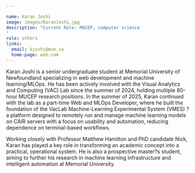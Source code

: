 ```yaml
---

name: Karan Joshi
image: images/KaranJoshi.jpg
description: "Current Role: MUCEP, computer science
"
role: others
links:
  email: kjoshi@mun.ca
  home-page: web.com
---
```


Karan Joshi is a senior undergraduate student at Memorial University of Newfoundland specializing in web development and machine learning/MLOps. He has been actively involved with the Visual Analytics and Computing (VAC) Lab since the summer of 2024, holding multiple 80-hour MUCEP research positions. In the summer of 2025, Karan continued with the lab as a part-time Web and MLOps Developer, where he built the foundation of the VacLab Machine-Learning Experimental System (VMES) ? a platform designed to remotely run and manage machine learning models on CAIR servers with a focus on usability and automation, reducing dependence on terminal-based workflows.

Working closely with Professor Matthew Hamilton and PhD candidate Nick, Karan has played a key role in transforming an academic concept into a practical, operational system. He is also a prospective master?s student, aiming to further his research in machine learning infrastructure and intelligent automation at Memorial University.
